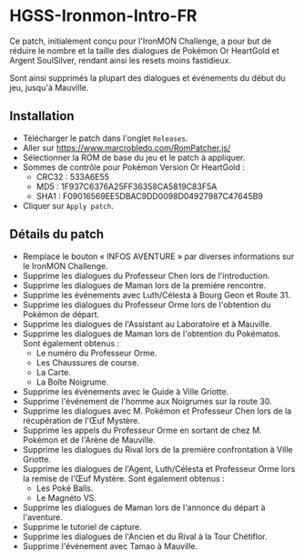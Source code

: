 # HGSS-Ironmon-Intro-FR
Ce patch, initialement conçu pour l'IronMON Challenge, a pour but de réduire le nombre et la taille des dialogues de Pokémon Or HeartGold et Argent SoulSilver, rendant ainsi les resets moins fastidieux.

Sont ainsi supprimés la plupart des dialogues et événements du début du jeu, jusqu'à Mauville.

## Installation
- Télécharger le patch dans l'onglet `Releases`.
- Aller sur https://www.marcrobledo.com/RomPatcher.js/
- Sélectionner la ROM de base du jeu et le patch à appliquer.
- Sommes de contrôle pour Pokémon Version Or HeartGold :
  - CRC32 : 533A6E55
  - MD5 : 1F937C6376A25FF36358CA5819C83F5A
  - SHA1 : F09016569EE5DBAC9DD0098D04927987C47645B9
- Cliquer sur `Apply patch`.

## Détails du patch
- Remplace le bouton « INFOS AVENTURE » par diverses informations sur le IronMON Challenge.
- Supprime les dialogues du Professeur Chen lors de l'introduction.
- Supprime les dialogues de Maman lors de la première rencontre.
- Supprime les événements avec Luth/Célesta à Bourg Geon et Route 31.
- Supprime les dialogues du Professeur Orme lors de l'obtention du Pokémon de départ.
- Supprime les dialogues de l'Assistant au Laboratoire et à Mauville.
- Supprime les dialogues de Maman lors de l'obtention du Pokématos. Sont également obtenus :
  - Le numéro du Professeur Orme.
  - Les Chaussures de course.
  - La Carte.
  - La Boîte Noigrume.
- Supprime les événements avec le Guide à Ville Griotte.
- Supprime l'événement de l'homme aux Noigrumes sur la route 30.
- Supprime les dialogues avec M. Pokémon et Professeur Chen lors de la récupération de l'Œuf Mystère.
- Supprime les appels du Professeur Orme en sortant de chez M. Pokémon et de l'Arène de Mauville.
- Supprime les dialogues du Rival lors de la première confrontation à Ville Griotte.
- Supprime les dialogues de l'Agent, Luth/Célesta et Professeur Orme lors la remise de l'Œuf Mystère. Sont également obtenus :
  - Les Poké Balls.
  - Le Magnéto VS.
- Supprime les dialogues de Maman lors de l'annonce du départ à l'aventure.
- Supprime le tutoriel de capture.
- Supprime les dialogues de l'Ancien et du Rival à la Tour Chétiflor.
- Supprime l'événement avec Tamao à Mauville.
